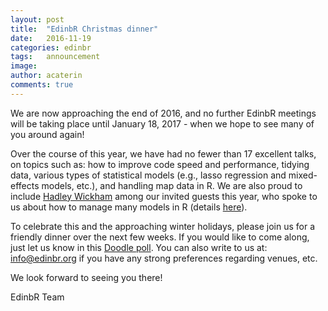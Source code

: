 ```yaml
---
layout: post
title:  "EdinbR Christmas dinner"
date:   2016-11-19
categories: edinbr
tags:   announcement
image:
author: acaterin
comments: true
---
```


We are now approaching the end of 2016, and no further EdinbR meetings will be taking place until January 18, 2017 - when we hope to see many of you around again!

Over the course of this year, we have had no fewer than 17 excellent talks, on topics such as: how to improve code speed and performance, tidying data, various types of statistical models (e.g., lasso regression and mixed-effects models, etc.), and handling map data in R. We are also proud to include [Hadley Wickham](http://hadley.nz/) among our invited guests this year, who spoke to us about how to manage many models in R (details [here](http://edinbr.org/edinbr/2016/05/11/may-Hadley-Update2-PostingTalk.html)).

To celebrate this and the approaching winter holidays, please join us for a friendly dinner over the next few weeks. If you would like to come along, just let us know in this [Doodle poll](http://doodle.com/poll/sh8r47xzhzmchmfz). You can also write to us at: [info@edinbr.org](mailto:info@edinbr.org) if you have any strong preferences regarding venues, etc.



We look forward to seeing you there!

EdinbR Team
